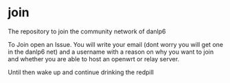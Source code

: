 # join
The repository to join the community network of danlp6

To Join open an Issue. You will write your email (dont worry you will get one in the danlp6 net) and a username with a reason on why you want to join and whether you are able to host an openwrt or relay server.

Until then wake up and continue drinking the redpill
